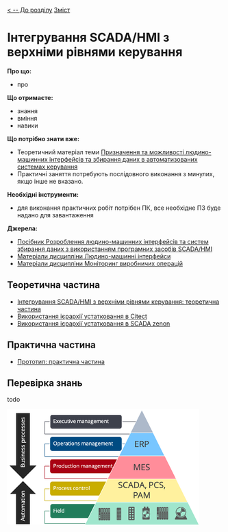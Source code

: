 [< -- До розділу](../README.md)         [Зміст](../../contents.md)

# Інтегрування SCADA/HMI з верхніми рівнями керування

**Про що:**

- про 

**Що отримаєте:**

- знання 
- вміння 
- навики 

**Що потрібно знати вже:**

- Теоретичний матеріал теми [Призначення та можливості людино-машинних інтерфейсів та збирання даних в автоматизованих системах керування](../basic/README.md)
- Практичні заняття потребують послідовного виконання з минулих, якщо інше не вказано. 

**Необхідні інструменти:**

- для виконання практичних робіт потрібен ПК, все необхідне ПЗ буде надано для завантаження

**Джерела:** 

- [Посібник Розроблення людино-машинних інтерфейсів та систем збирання даних з використанням програмних засобів SCADA/HMI](https://pupenasan.github.io/hmibook/)
- [Матеріали дисципліни Людино-машинні інтерфейси](https://pupenasan.github.io/hmi)
- [Матеріали дисципліни Моніторинг виробничих операцій](https://pupenasan.github.io/monitorproduction)

## Теоретична частина

- [Інтегрування SCADA/HMI з верхніми рівнями керування: теоретична частина](teor.md)
- [Використання ієрархії устатковання в Citect ](citect.md)
- [Використання ієрархії устатковання в SCADA zenon](zenon.md)

## Практична частина

- [Прототип: практична частина](lab.md)

## Перевірка знань

todo

![ISA95-2](media/ISA95-2.png)